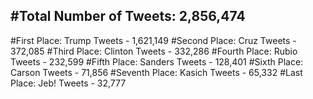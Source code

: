 #Total Number of Tweets: 2,856,474 
---
#First Place: Trump Tweets - 1,621,149
#Second Place: Cruz Tweets - 372,085
#Third Place: Clinton Tweets - 332,286
#Fourth Place: Rubio Tweets - 232,599
#Fifth Place: Sanders Tweets - 128,401
#Sixth Place: Carson Tweets - 71,856
#Seventh Place: Kasich Tweets - 65,332
#Last Place: Jeb! Tweets - 32,777
